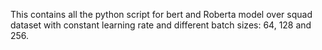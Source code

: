 This contains all the python script for bert and Roberta model over squad dataset with constant learning rate and different batch sizes: 64, 128 and 256.
